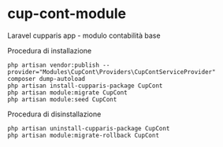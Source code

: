 # cup-cont-module
Laravel cupparis app - modulo contabilità base

Procedura di installazione

```    
php artisan vendor:publish --provider="Modules\CupCont\Providers\CupContServiceProvider"
composer dump-autoload
php artisan install-cupparis-package CupCont
php artisan module:migrate CupCont
php artisan module:seed CupCont
```


Procedura di disinstallazione

```    
php artisan uninstall-cupparis-package CupCont
php artisan module:migrate-rollback CupCont
```    
